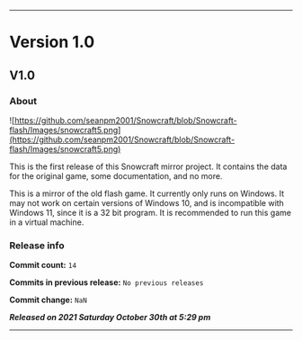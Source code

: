 ***

# Version 1.0

## V1.0

### About

![https://github.com/seanpm2001/Snowcraft/blob/Snowcraft-flash/Images/snowcraft5.png](https://github.com/seanpm2001/Snowcraft/blob/Snowcraft-flash/Images/snowcraft5.png)

This is the first release of this Snowcraft mirror project. It contains the data for the original game, some documentation, and no more.

This is a mirror of the old flash game. It currently only runs on Windows. It may not work on certain versions of Windows 10, and is incompatible with Windows 11, since it is a 32 bit program. It is recommended to run this game in a virtual machine.

### Release info

**Commit count:** `14`

**Commits in previous release:** `No previous releases`

**Commit change:** `NaN`

***Released on 2021 Saturday October 30th at 5:29 pm***

***
